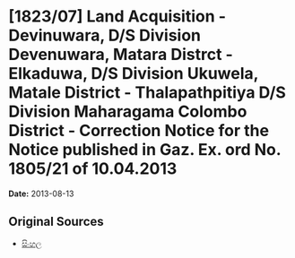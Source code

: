 # [1823/07] Land Acquisition - Devinuwara, D/S Division Devenuwara, Matara Distrct - Elkaduwa, D/S Division Ukuwela, Matale District - Thalapathpitiya D/S Division Maharagama Colombo District - Correction Notice for the Notice published in Gaz. Ex. ord No. 1805/21 of 10.04.2013

**Date:** 2013-08-13

## Original Sources

- [සිංහල](https://documents.gov.lk/view/extra-gazettes/2013/8/1823-07_S.pdf)
